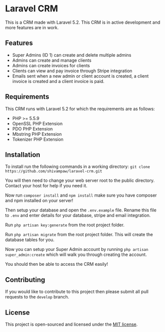 # Laravel CRM
This is a CRM made with Laravel 5.2.
This CRM is in active development and more features are in work.

## Features
* Super Admins (ID 1) can create and delete multiple admins
* Admins can create and manage clients
* Admins can create invoices for clients
* Clients can view and pay invoice through Stripe integration
* Emails sent when a new admin or client account is created, a client invoice is created and a client invoice is paid.

## Requirements
This CRM runs with Laravel 5.2 for which the requirements are as follows:
* PHP >= 5.5.9
* OpenSSL PHP Extension
* PDO PHP Extension
* Mbstring PHP Extension
* Tokenizer PHP Extension

## Installation
To install run the following commands in a working directory:
`git clone https://github.com/shivampaw/laravel-crm.git`

You will then need to change your web server root to the public directory. Contact your host for help if you need it.

Now run `composer install` and `npm install` make sure you have composer and npm installed on your server!

Then setup your database and open the `.env.example` file. Rename this file to `.env` and enter details for your database, stripe and email integration.

Run `php artisan key:generate` from the root project folder.

Run `php artisan migrate` from the root project folder. This will create the database tables for you.

Now you can setup your Super Admin account by running `php artisan super_admin:create` which will walk you through creating the account.

You should then be able to access the CRM easily!

## Contributing
If you would like to contribute to this project then please submit all pull requests to the `develop` branch.

## License
This project is open-sourced and licensed under the [MIT license](http://opensource.org/licenses/MIT).
